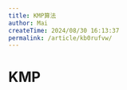 ```yaml
---
title: KMP算法
author: Mai
createTime: 2024/08/30 16:13:37
permalink: /article/kb0rufvw/
---
```


# KMP